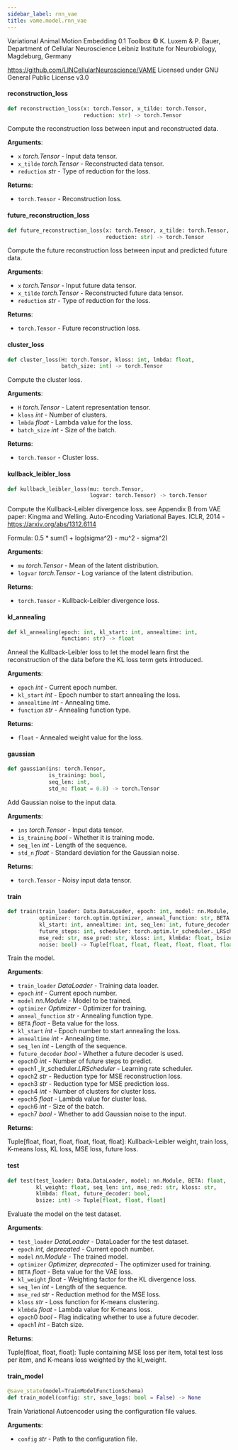```yaml
---
sidebar_label: rnn_vae
title: vame.model.rnn_vae
---
```


Variational Animal Motion Embedding 0.1 Toolbox
© K. Luxem &amp; P. Bauer, Department of Cellular Neuroscience
Leibniz Institute for Neurobiology, Magdeburg, Germany

https://github.com/LINCellularNeuroscience/VAME
Licensed under GNU General Public License v3.0

#### reconstruction\_loss

```python
def reconstruction_loss(x: torch.Tensor, x_tilde: torch.Tensor,
                        reduction: str) -> torch.Tensor
```

Compute the reconstruction loss between input and reconstructed data.

**Arguments**:

- `x` _torch.Tensor_ - Input data tensor.
- `x_tilde` _torch.Tensor_ - Reconstructed data tensor.
- `reduction` _str_ - Type of reduction for the loss.
  

**Returns**:

- `torch.Tensor` - Reconstruction loss.

#### future\_reconstruction\_loss

```python
def future_reconstruction_loss(x: torch.Tensor, x_tilde: torch.Tensor,
                               reduction: str) -> torch.Tensor
```

Compute the future reconstruction loss between input and predicted future data.

**Arguments**:

- `x` _torch.Tensor_ - Input future data tensor.
- `x_tilde` _torch.Tensor_ - Reconstructed future data tensor.
- `reduction` _str_ - Type of reduction for the loss.
  

**Returns**:

- `torch.Tensor` - Future reconstruction loss.

#### cluster\_loss

```python
def cluster_loss(H: torch.Tensor, kloss: int, lmbda: float,
                 batch_size: int) -> torch.Tensor
```

Compute the cluster loss.

**Arguments**:

- `H` _torch.Tensor_ - Latent representation tensor.
- `kloss` _int_ - Number of clusters.
- `lmbda` _float_ - Lambda value for the loss.
- `batch_size` _int_ - Size of the batch.
  

**Returns**:

- `torch.Tensor` - Cluster loss.

#### kullback\_leibler\_loss

```python
def kullback_leibler_loss(mu: torch.Tensor,
                          logvar: torch.Tensor) -> torch.Tensor
```

Compute the Kullback-Leibler divergence loss.
see Appendix B from VAE paper: Kingma and Welling. Auto-Encoding Variational Bayes. ICLR, 2014 - https://arxiv.org/abs/1312.6114

Formula: 0.5 * sum(1 + log(sigma^2) - mu^2 - sigma^2)

**Arguments**:

- `mu` _torch.Tensor_ - Mean of the latent distribution.
- `logvar` _torch.Tensor_ - Log variance of the latent distribution.
  

**Returns**:

- `torch.Tensor` - Kullback-Leibler divergence loss.

#### kl\_annealing

```python
def kl_annealing(epoch: int, kl_start: int, annealtime: int,
                 function: str) -> float
```

Anneal the Kullback-Leibler loss to let the model learn first the reconstruction of the data
before the KL loss term gets introduced.

**Arguments**:

- `epoch` _int_ - Current epoch number.
- `kl_start` _int_ - Epoch number to start annealing the loss.
- `annealtime` _int_ - Annealing time.
- `function` _str_ - Annealing function type.
  

**Returns**:

- `float` - Annealed weight value for the loss.

#### gaussian

```python
def gaussian(ins: torch.Tensor,
             is_training: bool,
             seq_len: int,
             std_n: float = 0.8) -> torch.Tensor
```

Add Gaussian noise to the input data.

**Arguments**:

- `ins` _torch.Tensor_ - Input data tensor.
- `is_training` _bool_ - Whether it is training mode.
- `seq_len` _int_ - Length of the sequence.
- `std_n` _float_ - Standard deviation for the Gaussian noise.
  

**Returns**:

- `torch.Tensor` - Noisy input data tensor.

#### train

```python
def train(train_loader: Data.DataLoader, epoch: int, model: nn.Module,
          optimizer: torch.optim.Optimizer, anneal_function: str, BETA: float,
          kl_start: int, annealtime: int, seq_len: int, future_decoder: bool,
          future_steps: int, scheduler: torch.optim.lr_scheduler._LRScheduler,
          mse_red: str, mse_pred: str, kloss: int, klmbda: float, bsize: int,
          noise: bool) -> Tuple[float, float, float, float, float, float]
```

Train the model.

**Arguments**:

- `train_loader` _DataLoader_ - Training data loader.
- `epoch` _int_ - Current epoch number.
- `model` _nn.Module_ - Model to be trained.
- `optimizer` _Optimizer_ - Optimizer for training.
- `anneal_function` _str_ - Annealing function type.
- `BETA` _float_ - Beta value for the loss.
- `kl_start` _int_ - Epoch number to start annealing the loss.
- `annealtime` _int_ - Annealing time.
- `seq_len` _int_ - Length of the sequence.
- `future_decoder` _bool_ - Whether a future decoder is used.
- `epoch`0 _int_ - Number of future steps to predict.
- `epoch`1 _lr_scheduler._LRScheduler_ - Learning rate scheduler.
- `epoch`2 _str_ - Reduction type for MSE reconstruction loss.
- `epoch`3 _str_ - Reduction type for MSE prediction loss.
- `epoch`4 _int_ - Number of clusters for cluster loss.
- `epoch`5 _float_ - Lambda value for cluster loss.
- `epoch`6 _int_ - Size of the batch.
- `epoch`7 _bool_ - Whether to add Gaussian noise to the input.
  

**Returns**:

  Tuple[float, float, float, float, float, float]: Kullback-Leibler weight, train loss, K-means loss, KL loss,
  MSE loss, future loss.

#### test

```python
def test(test_loader: Data.DataLoader, model: nn.Module, BETA: float,
         kl_weight: float, seq_len: int, mse_red: str, kloss: str,
         klmbda: float, future_decoder: bool,
         bsize: int) -> Tuple[float, float, float]
```

Evaluate the model on the test dataset.

**Arguments**:

- `test_loader` _DataLoader_ - DataLoader for the test dataset.
- `epoch` _int, deprecated_ - Current epoch number.
- `model` _nn.Module_ - The trained model.
- `optimizer` _Optimizer, deprecated_ - The optimizer used for training.
- `BETA` _float_ - Beta value for the VAE loss.
- `kl_weight` _float_ - Weighting factor for the KL divergence loss.
- `seq_len` _int_ - Length of the sequence.
- `mse_red` _str_ - Reduction method for the MSE loss.
- `kloss` _str_ - Loss function for K-means clustering.
- `klmbda` _float_ - Lambda value for K-means loss.
- `epoch`0 _bool_ - Flag indicating whether to use a future decoder.
- `epoch`1 _int_ - Batch size.
  

**Returns**:

  Tuple[float, float, float]: Tuple containing MSE loss per item, total test loss per item,
  and K-means loss weighted by the kl_weight.

#### train\_model

```python
@save_state(model=TrainModelFunctionSchema)
def train_model(config: str, save_logs: bool = False) -> None
```

Train Variational Autoencoder using the configuration file values.

**Arguments**:

- `config` _str_ - Path to the configuration file.

